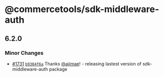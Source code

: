 # @commercetools/sdk-middleware-auth

## 6.2.0
### Minor Changes



- [#1731](https://github.com/commercetools/nodejs/pull/1731) [`b9304f6a`](https://github.com/commercetools/nodejs/commit/b9304f6a03f827b3a04d4b5e6f8602a6dc2cce80) Thanks [@ajimae](https://github.com/ajimae)! - releasing lastest version of sdk-middleware-auth package

